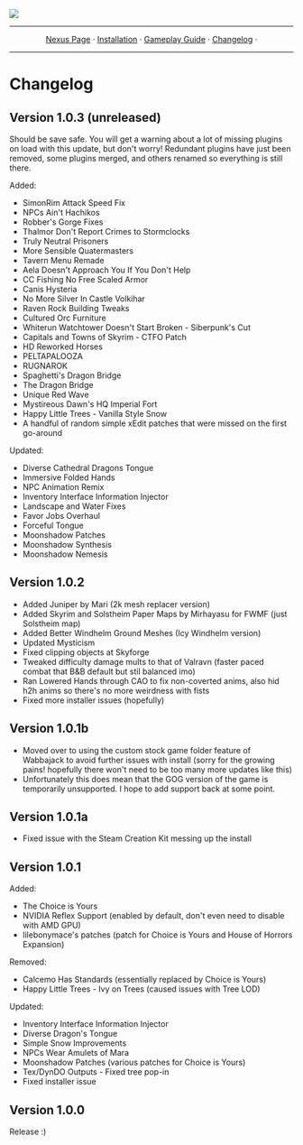 <a href="https://www.nexusmods.com/skyrimspecialedition/mods/85896"><img src="https://staticdelivery.nexusmods.com/mods/1704/images/85896/85896-1677468574-1704277277.png" target="_blank"></a>

---

<p align="center">
  <a href="https://www.nexusmods.com/skyrimspecialedition/mods/85896">Nexus Page</a> ·
  <a href="README.md">Installation</a> ·
  <a href="GAMEPLAY.md">Gameplay Guide</a> ·
  <a href="CHANGELOG.md">Changelog</a> ·
</p>

---

# Changelog

## Version 1.0.3 (unreleased)

Should be save safe. You will get a warning about a lot of missing plugins on load with this update, but don't worry! Redundant plugins have just been removed, some plugins merged, and others renamed so everything is still there.

Added:
- SimonRim Attack Speed Fix
- NPCs Ain't Hachikos 
- Robber's Gorge Fixes
- Thalmor Don't Report Crimes to Stormclocks
- Truly Neutral Prisoners
- More Sensible Quatermasters
- Tavern Menu Remade
- Aela Doesn't Approach You If You Don't Help
- CC Fishing No Free Scaled Armor
- Canis Hysteria 
- No More Silver In Castle Volkihar
- Raven Rock Building Tweaks
- Cultured Orc Furniture
- Whiterun Watchtower Doesn't Start Broken - Siberpunk's Cut
- Capitals and Towns of Skyrim - CTFO Patch
- HD Reworked Horses
- PELTAPALOOZA
- RUGNAROK
- Spaghetti's Dragon Bridge
- The Dragon Bridge
- Unique Red Wave
- Mystireous Dawn's HQ Imperial Fort
- Happy Little Trees - Vanilla Style Snow
- A handful of random simple xEdit patches that were missed on the first go-around 

Updated:
- Diverse Cathedral Dragons Tongue
- Immersive Folded Hands
- NPC Animation Remix
- Inventory Interface Information Injector
- Landscape and Water Fixes
- Favor Jobs Overhaul
- Forceful Tongue
- Moonshadow Patches
- Moonshadow Synthesis
- Moonshadow Nemesis

## Version 1.0.2 
- Added Juniper by Mari (2k mesh replacer version)
- Added Skyrim and Solstheim Paper Maps by Mirhayasu for FWMF (just Solstheim map)
- Added Better Windhelm Ground Meshes (Icy Windhelm version)
- Updated Mysticism
- Fixed clipping objects at Skyforge
- Tweaked difficulty damage mults to that of Valravn (faster paced combat that B&B default but stil balanced imo)
- Ran Lowered Hands through CAO to fix non-coverted anims, also hid h2h anims so there's no more weirdness with fists
- Fixed more installer issues (hopefully)

## Version 1.0.1b

- Moved over to using the custom stock game folder feature of Wabbajack to avoid further issues with install (sorry for the growing pains! hopefully there won't need to be too many more updates like this)
- Unfortunately this does mean that the GOG version of the game is temporarily unsupported. I hope to add support back at some point.

## Version 1.0.1a

- Fixed issue with the Steam Creation Kit messing up the install

## Version 1.0.1

Added:
- The Choice is Yours
- NVIDIA Reflex Support (enabled by default, don't even need to disable with AMD GPU)
- lilebonymace's patches (patch for Choice is Yours and House of Horrors Expansion)

Removed:
- Calcemo Has Standards (essentially replaced by Choice is Yours)
- Happy Little Trees - Ivy on Trees (caused issues with Tree LOD)

Updated:
- Inventory Interface Information Injector
- Diverse Dragon's Tongue
- Simple Snow Improvements
- NPCs Wear Amulets of Mara
- Moonshadow Patches (various patches for Choice is Yours)
- Tex/DynDO Outputs - Fixed tree pop-in
- Fixed installer issue


## Version 1.0.0

Release :)
